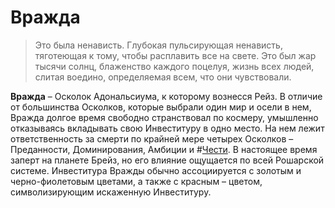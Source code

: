 # Вражда

> Это была ненависть. Глубокая пульсирующая ненависть, тяготеющая к тому, чтобы расплавить все на свете. Это был жар тысячи солнц, блаженство каждого поцелуя, жизнь всех людей, слитая воедино, определяемая всем, что они чувствовали.

**Вражда** – Осколок Адональсиума, к которому вознесся Рейз. В отличие от большинства Осколков, которые выбрали один мир и осели в нем, Вражда долгое время свободно странствовал по космеру, умышленно отказываясь вкладывать свою Инвеституру в одно место. На нем лежит ответственность за смерти по крайней мере четырех Осколков – Преданности, Доминирования, Амбиции и #[Чести](characters/honor). В настоящее время заперт на планете Брейз, но его влияние ощущается по всей Рошарской системе. Инвеститура Вражды обычно ассоциируется с золотым и черно-фиолетовым цветами, а также с красным – цветом, символизирующим искаженную Инвеституру.

